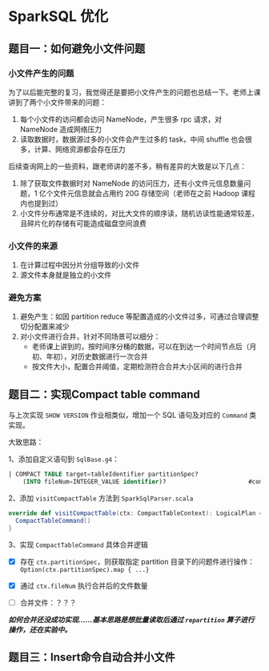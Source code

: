 # SparkSQL 优化

## 题目一：如何避免小文件问题

### 小文件产生的问题

为了以后能完整的复习，我觉得还是要把小文件产生的问题也总结一下。老师上课讲到了两个小文件带来的问题：

1. 每个小文件的访问都会访问 NameNode，产生很多 rpc 请求，对 NameNode 造成网络压力
2. 读取数据时，数据源过多的小文件会产生过多的 task，中间 shuffle 也会很多，计算、网络资源都会存在压力

后续查询网上的一些资料，跟老师讲的差不多，稍有差异的大致是以下几点：

1. 除了获取文件数据时对 NameNode 的访问压力，还有小文件元信息数量问题，1 亿个文件元信息就会占用约 20G 存储空间（老师在之前 Hadoop 课程内也提到过）
2. 小文件分布通常是不连续的，对比大文件的顺序读，随机访读性能通常较差，且碎片化的存储有可能造成磁盘空间浪费

### 小文件的来源

1. 在计算过程中因分片分组导致的小文件
2. 源文件本身就是独立的小文件

### 避免方案

1. 避免产生：如因 partition reduce 等配置造成的小文件过多，可通过合理调整切分配置来减少
2. 对小文件进行合并，针对不同场景可以细分：
   - 老师课上讲到的，按时间序分桶的数据，可以在到达一个时间节点后（月初、年初），对历史数据进行一次合并
   - 按文件大小，配置合并阈值，定期检测符合合并大小区间的进行合并

## 题目二：实现Compact table command

与上次实现 `SHOW VERSION` 作业相类似，增加一个 SQL 语句及对应的 `Command` 类实现。

大致思路：

1、添加自定义语句到 `SqlBase.g4`：

``` SQL
| COMPACT TABLE target=tableIdentifier partitionSpec?
    (INTO fileNum=INTEGER_VALUE identifier)?                       #compactTable
```

2、添加 `visitCompactTable` 方法到 `SparkSqlParser.scala`

``` Scala
override def visitCompactTable(ctx: CompactTableContext): LogicalPlan = withOrigin(ctx) {
  CompactTableCommand()
}
```

3、实现 `CompactTableCommand` 具体合并逻辑

- [x] 存在 `ctx.partitionSpec`，则获取指定 partition 目录下的问题件进行操作：`Option(ctx.partitionSpec).map { ...}`
- [x] 通过 `ctx.fileNum` 执行合并后的文件数量
  
- [ ] 合并文件：？？？

***如何合并还没成功实现……基本思路是想批量读取后通过 `repartition` 算子进行操作，还在实验中。***

## 题目三：Insert命令自动合并小文件

